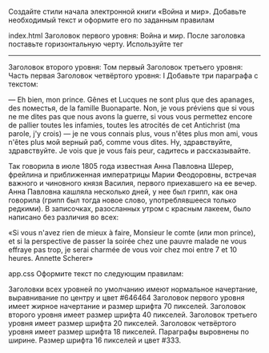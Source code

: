 Создайте стили начала электронной книги «Война и мир». Добавьте необходимый текст и оформите его по заданным правилам

index.html
Заголовок первого уровня: Война и мир. После заголовка поставьте горизонтальную черту. Используйте тег <hr>
Заголовок второго уровня: Том первый
Заголовок третьего уровня: Часть первая
Заголовок четвёртого уровня: I
Добавьте три параграфа с текстом:

— Eh bien, mon prince. Gênes et Lucques ne sont plus que des apanages, des поместья, de la famille Buonaparte. Non, je vous préviens que si vous ne me dites pas que nous avons la guerre, si vous vous permettez encore de pallier toutes les infamies, toutes les atrocités de cet Antichrist (ma parole, j'y crois) — je ne vous connais plus, vous n'êtes plus mon ami, vous n'êtes plus мой верный раб, comme vous dites. Ну, здравствуйте, здравствуйте. Je vois que je vous fais peur, садитесь и рассказывайте.

Так говорила в июле 1805 года известная Анна Павловна Шерер, фрейлина и приближенная императрицы Марии Феодоровны, встречая важного и чиновного князя Василия, первого приехавшего на ее вечер. Анна Павловна кашляла несколько дней, у нее был грипп, как она говорила (грипп был тогда новое слово, употреблявшееся только редкими). В записочках, разосланных утром с красным лакеем, было написано без различия во всех:

«Si vous n'avez rien de mieux à faire, Monsieur le comte (или mon prince), et si la perspective de passer la soirée chez une pauvre malade ne vous effraye pas trop, je serai charmée de vous voir chez moi entre 7 et 10 heures. Annette Scherer»

app.css
Оформите текст по следующим правилам:

Заголовки всех уровней по умолчанию имеют нормальное начертание, выравнивание по центру и цвет #646464
Заголовок первого уровня имеет жирное начертание и размер шрифта 70 пикселей.
Заголовок второго уровня имеет размер шрифта 40 пикселей.
Заголовок третьего уровня имеет размер шрифта 20 пикселей.
Заголовок четвёртого уровня имеет размер шрифта 18 пикселей.
Параграфы выровнены по ширине. Размер шрифта 16 пикселей и цвет #333.